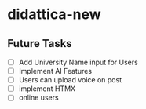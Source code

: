 # didattica-new
<i class="ai-planet"></i>



## Future Tasks
- [ ] Add University Name input for Users
- [ ] Implement AI Features
- [ ] Users can upload voice on post
- [ ] implement HTMX
- [ ] online users